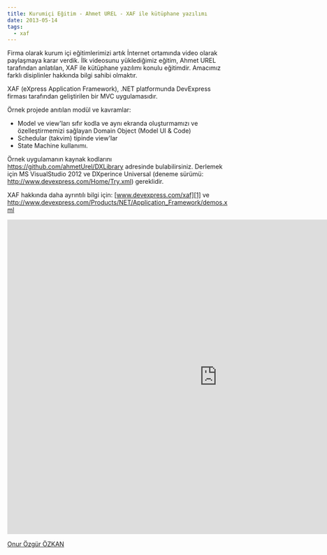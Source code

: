 ```yaml
---
title: Kurumiçi Eğitim - Ahmet UREL - XAF ile kütüphane yazılımı
date: 2013-05-14
tags:
  - xaf
---
```


Firma olarak kurum içi eğitimlerimizi artık İnternet ortamında video olarak paylaşmaya karar verdik. İlk videosunu yüklediğimiz eğitim, Ahmet UREL tarafından anlatılan, XAF ile kütüphane yazılımı konulu eğitimdir. Amacımız farklı disiplinler hakkında bilgi sahibi olmaktır.

XAF (eXpress Application Framework), .NET platformunda DevExpress firması tarafından geliştirilen bir MVC uygulamasıdır.

Örnek projede anıtılan modül ve kavramlar:

*   Model ve view'ları sıfır kodla ve aynı ekranda oluşturmamızı ve özelleştirmemizi sağlayan Domain Object (Model UI & Code)
*   Schedular (takvim) tipinde view'lar
*   State Machine kullanımı.

Örnek uygulamanın kaynak kodlarını <https://github.com/ahmetUrel/DXLibrary> adresinde bulabilirsiniz. Derlemek için MS VisualStudio 2012 ve DXperince Universal (deneme sürümü: <http://www.devexpress.com/Home/Try.xml>) gereklidir.

XAF hakkında daha ayrıntılı bilgi için: [www.devexpress.com/xaf][1] ve <http://www.devexpress.com/Products/NET/Application_Framework/demos.xml>

<iframe width="960" height="720" src="http://www.youtube.com/embed/S4cRAPjgQjg" frameborder="0" allowfullscreen></iframe>

 [1]: http://www.devexpress.com/xaf

[Onur Özgür ÖZKAN](http://twitter.com/onurozgurozkan)
